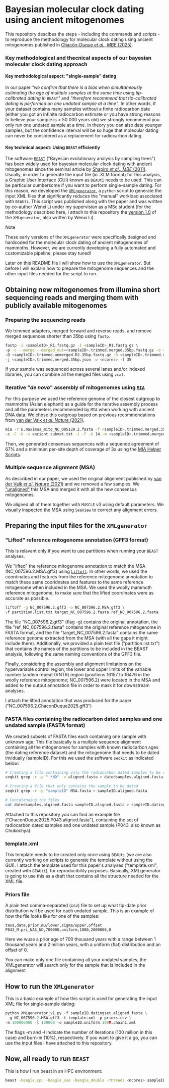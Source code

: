 # Bayesian molecular clock dating using ancient mitogenomes

This repository descibes the steps - including the commands and scripts - to reproduce the methodology for molecular clock dating using ancient mitogenomes published in [Chacón-Duque _et al._, _MBE_ (2025)](https://academic.oup.com/mbe/article/42/4/msaf065/8107989).

### Key methodological and thecnical aspects of our bayesian molecular clock dating approach 

#### Key methodological aspect: "single-sample" dating

In our paper _"we confirm that there is a bias when simultaneously estimating the age of multiple samples at the same time using tip-calibrated dating in_ ```BEAST```_"_ and _"therefore recommend that tip-calibrated dating is performed on one undated sample at a time"_. In other words, if your dataset contains many samples without a finite radiocarbon date (either you got an infinite radiocarbon estimate or you have strong reasons to believe your sample is > 50 000 years old) we strongly recommend you only run one undated sample at a time. In theory you can also date younger samples, but the confidence interval will be so huge that molecular dating can never be considered as a replacement for radiocarbon dating. 

#### Key technical aspect: Using ```BEAST``` efficiently

The software [```BEAST```](https://bmcecolevol.biomedcentral.com/articles/10.1186/1471-2148-7-214) ("Bayesian evolutionary analysis by sampling trees") has been widely used for bayesian molecular clock dating with ancient mitogenomes since the seminal article by [Shapiro _et al_., _MBE_ (2011)](https://academic.oup.com/mbe/article/28/2/879/1212114). Usually, in order to generate the input file (in .XLM format) for this analysis, a Graphic User Interface (GUI) known as ```BEAUti``` needs to be used. This can be particular cumbersome if you want to perform single-sample dating. For this reason, we developed the [```XMLgenerator```](https://github.com/VanssyLi/beastXMLgenerator/tree/main), a ```python``` script to generate the input XML files that significantly reduces the "manual" workload associated with ```BEAUti```. This script was published along with the paper and was written by co-author Wenxi Li under my supervision as a MSc student (for the methodology described here, I attach to this repository the [version 1.0](https://github.com/jcchacond/ancient_mitogenomes_molecular_clock_dating/blob/main/XMLgenerator_v1.py) of the ```XMLgenerator```, also written by Wenxi Li).

> [!NOTE]
> These early versions of the ```XMLgenerator``` were specifically designed and hardcoded for the molecular clock dating of ancient mitogenomes of mammoths. However, we are currently developing a fully automated and customizable pipeline, please stay tuned!

Later on this README file I will show how to use the ```XMLgenerator```. But before I will explain how to prepare the mitogenome sequences and the other input files needed for the script to run.

## Obtaining new mitogenomes from illumina short sequencing reads and merging them with publicly available mitogenomes

### Preparing the sequencing reads

We trimmed adapters, merged forward and reverse reads, and remove merged sequences shorter than 35bp using ```fastp```.

```bash
fastp -i <sampleID>_R1.fastq.gz -I <sampleID>_R1.fastq.gz \
-p -c --merge --merged_out=<sampleID>.trimmed.merged.35bp.fastq.gz -o <sampleID>.trimmed.unmerged.R1.35bp.fastq.gz \
-O <sampleID>.trimmed.unmerged.R2.35bp.fastq.gz -h <sampleID>.trimmed.merged.35bp.html \
-j <sampleID>.trimmed.merged.35bp.json -w <ncores> -l 35
```

If your sample was sequenced across several lanes and/or indexed libraries, you can combine all the merged files using ```zcat```.

### Iterative "_de novo_" assembly of mitogenomes using [```MIA```](https://github.com/mpieva/mapping-iterative-assembler/)

For this purpose we used the reference genome of the closest outgroup to mammoths (Asian elephant) as a guide for the iterative assembly process and all the parameters recommended by ```MIA``` when working with ancient DNA data. We chose this outgroup based on previous recommendations from [van der Valk _et al_. _Nature_ (2021)](https://www.nature.com/articles/s41586-021-03224-9).

```bash
mia -r E.maximus_mito_NC_005129.2.fasta -f <sampleID>.trimmed.merged.35bp.fastq \
-c -C -U -s ancient.submat.txt -i -F -k 14 -m <sampleID>.trimmed.merged.35bp.maln
```

Then, we generated consensus sequences with a sequence agreement of 67% and a minimum per-site depth of coverage of 3x using the [MIA Helper Scripts](https://github.com/aersoares81/mia-helper-scripts).

### Multiple sequence alignment (MSA)

As described in our paper, we used the original alignment published by [van der Valk _et al_. _Nature_ (2021)](https://www.nature.com/articles/s41586-021-03224-9) and we removed a few samples. We ["unaligned"](https://github.com/jcchacond/unalignMSA) this MSA and merged it with all the new consensus mitogenomes.

We aligned all of them together with ```MUSCLE``` v3 using default parameters. We visually inspected the MSA using ```SeaView``` to correct any alignment errors.

## Preparing the input files for the ```XMLgenerator```

### "Lifted" reference mitogenome annotation (GFF3 format)

This is relavant only if you want to use partitions when running your ```BEAST``` analyses.

We "lifted" the reference mitogenome annotation to match the MSA (NC_007596.2.MSA.gff3) using [```Liftoff```](https://github.com/agshumate/Liftoff). In other words, we used the coordinates and features from the reference mitogenome annotation to match these same cooridnates and features to the same reference mitogenome when included in the MSA. We used the woolly mammoth reference mitogenome, to make sure that the lifted coordinates were as accurate as possible. 

```bash
liftoff -g NC_007596.2.gff3 -o NC_007596.2.MSA.gff3 \
-f partition.list.txt target_NC_007596.2.fasta ref_NC_007596.2.fasta
```
The file "NC_007596.2.gff3" (flag -g) contains the original annotation, the file "ref_NC_007596.2.fasta" contains the original reference mitogenome in FASTA format, and the file "target_NC_007596.2.fasta" contains the same reference genome extracted from the MSA (with all the gaps it might include there). Additionally, we provided a plain text file ("partition.list.txt") that contains the names of the partitions to be included in the BEAST analysis, following the same naming conventions of the GFF3 file.

Finally, considering the assembly and alignment limitations on the hypervariable control region, the lower and upper limits of the variable number tandem repeat (VNTR) region (positions 16157 to 16476 in the woolly reference mitogenome; NC_007596.2) were located in the MSA and added to the output annotation file in order to mask it for downstream analyses.

I attach the lifted annotation that was produced for the paper ("NC_007596.2.ChaconDuque2025.gff3")

### FASTA files containing the radiocarbon dated samples and one undated sample (FASTA format)

We created subsets of FASTA files each containing one sample with unknown age. This file basically is a multiple sequence alignment containing all the mitogenomes for samples with known radiocarbon ages (the dating reference dataset) and the mitogenome that needs to be dated invidually (sampleID). For this we used the software ```seqkit``` as indicated below:

```bash
# Creating a file containing only the radiocarbon dated samples to be used as reference for dating
seqkit grep -r -p ".*ND" -v aligned.fasta > datedsamples.algined.fasta

# Creating a file that only contains the sample to be dated
seqkit grep -r -p "sampleID" MSA.fasta > sampleID.aligned.fasta

# Concatenaing the files
cat datedsamples.algined.fasta sampleID.aligned.fasta > sampleID.datingset.aligned.fasta
```

Attached to this repository you can find an example file ("ChaconDuque2025.P043.aligned.fasta"), containing the set of radiocarbon dated samples and one undated sample (P043, also known as Chukochya). 

### template.xml

This template needs to be created only once using ```BEAUti``` (we are also currently working on scripts to generate the template without using the GUI). I attach the template used for this paper's analyses ("template.xml", created with ```BEAUti```), for reproducibility purposes. Basically, XMLgenerator is going to use this as a draft that contains all the structure needed for the XML file.

### Priors file

A plain text comma-separated (csv) file to set up what tip-date prior distribution will be used for each undated sample. This is an example of how the file looks like for one of the samples:

```csv
taxa,date,prior,mu/lower,sigma/upper,offset
P043_M.pri_NAS_ND,700000,uniform,1000,2000000,0
```

Here we wuse a prior age of 700 thousand years with a range between 1 thousand years and 2 million years, with a uniform (flat) distribution and an offset of 0.

You can make only one file containing all your undated samples, the XMLgenerator will search only for the sample that is included in the alignment 


## How to run  the ```XMLgenerator```

This is a basic example of how this script is used for generating the input XML file for single-sample dating:

```python
python XMLgenerator_v1.py -f sampleID.datingset.aligned.fasta \
 -g NC_007596.2.MSA.gff3 -t template.xml -p priors.csv \
-m 100000000 -l 100000 -o sampleID.uniform.100M.chain1.xml
```

The flags -m and -l indicate the number of iterations (100 million in this case) and burn-in (10%), respectively. If you want to give it a go, you can use the input files I have attached to this repository.

## Now, all ready to run ```BEAST```

This is how I run beast in an HPC environment:

```bash
beast -beagle_cpu -beagle_sse -beagle_double -threads <ncores> sampleID.uniform.100M.chain1.xml
```

